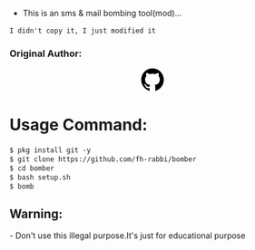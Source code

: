 - This is an sms & mail bombing tool(mod)...
```
I didn't copy it, I just modified it 
```

<h3>Original Author:</h3>
<p align="center">
<a href="https://github.com/mao2116"><img width="40px" title="Github" src="https://github.com/fh-rabbi/Hack-Box/blob/main/images/git.png"></a>
</p>

# Usage Command:
```
$ pkg install git -y
$ git clone https://github.com/fh-rabbi/bomber
$ cd bomber
$ bash setup.sh
$ bomb
```
<h2>Warning:</h2>
- Don't use this illegal purpose.It's just for educational purpose 
